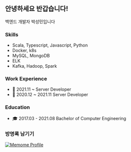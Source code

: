## 안녕하세요 반갑습니다!

백엔드 개발자 박성민입니다

### Skills

- Scala, Typescript, Javascript, Python
- Docker, k8s
- MySQL, MongoDB
- ELK
- Kafka, Hadoop, Spark

### Work Experience

- 🍫 2021.11 ~ Server Developer
- 🥯 2020.12 ~ 2021.11 Server Developer

### Education

- 🎓 2017.03 - 2021.08 Bachelor of Computer Engineering

### 방명록 남기기

[![Memome Profile](https://readme.memome.be/v1/seongmin)](https://memome.be/seongmin)
